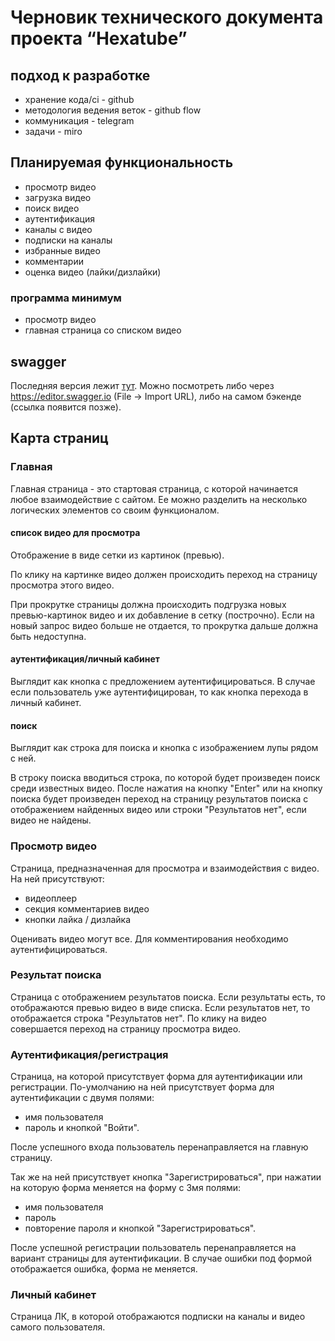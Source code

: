 # Черновик технического документа проекта “Hexatube”

## подход к разработке
- хранение кода/ci - github
- методология ведения веток - github flow
- коммуникация - telegram
- задачи - miro

## Планируемая функциональность
- просмотр видео
- загрузка видео
- поиск видео
- аутентификация
- каналы с видео
- подписки на каналы
- избранные видео
- комментарии
- оценка видео (лайки/дизлайки)

### программа минимум
- просмотр видео
- главная страница со списком видео

## swagger
Последняя версия лежит [тут](https://raw.githubusercontent.com/hexatube/backend/master/priv/static/swagger.json).
Можно посмотреть либо через https://editor.swagger.io (File -> Import URL), либо на самом бэкенде (ссылка появится позже).

## Карта страниц
### Главная
Главная страница - это стартовая страница, с которой начинается любое взаимодействие с сайтом. Ее можно разделить на несколько логических элементов со своим функционалом.
#### список видео для просмотра
Отображение в виде сетки из картинок (превью).

По клику на картинке видео должен происходить переход на страницу просмотра этого видео.

При прокрутке страницы должна происходить подгрузка новых превью-картинок видео и их добавление в сетку (построчно). Если на новый запрос видео больше не отдается, то прокрутка дальше должна быть недоступна.

#### аутентификация/личный кабинет
Выглядит как кнопка с предложением аутентифицироваться. В случае если пользователь уже аутентифицирован, то как кнопка перехода в личный кабинет.

#### поиск
Выглядит как строка для поиска и кнопка с изображением лупы рядом с ней.

В строку поиска вводиться строка, по которой будет произведен поиск среди известных видео. После нажатия на кнопку "Enter" или на кнопку поиска будет произведен переход на страницу результатов поиска с отображением найденных видео или строки "Результатов нет", если видео не найдены.

### Просмотр видео
Страница, предназначенная для просмотра и взаимодействия с видео. На ней присутствуют:
- видеоплеер
- секция комментариев видео
- кнопки лайка / дизлайка

Оценивать видео могут все.
Для комментирования необходимо аутентифицироваться.

### Результат поиска
Страница с отображением результатов поиска.
Если результаты есть, то отображаются превью видео в виде списка.
Если результатов нет, то отображается строка "Результатов нет".
По клику на видео совершается переход на страницу просмотра видео.

### Аутентификация/регистрация
Страница, на которой присутствует форма для аутентификации или регистрации.
По-умолчанию на ней присутствует форма для аутентификации с двумя полями:
- имя пользователя
- пароль
и кнопкой "Войти".

После успешного входа пользователь перенаправляется на главную страницу.

Так же на ней присутствует кнопка "Зарегистрироваться", при нажатии на которую форма меняется на форму с 3мя полями:
- имя пользователя
- пароль
- повторение пароля
и кнопкой "Зарегистрироваться".

После успешной регистрации пользователь перенаправляется на вариант страницы для аутентификации. В случае ошибки под формой отображается ошибка, форма не меняется.

### Личный кабинет
Страница ЛК, в которой отображаются подписки на каналы и видео самого пользователя.


